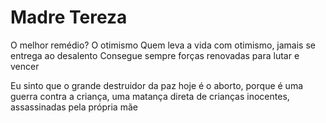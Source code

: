 # Madre Tereza
O melhor remédio? O otimismo Quem leva a vida com otimismo, jamais se entrega ao desalento Consegue sempre forças renovadas para lutar e vencer

Eu sinto que o grande destruidor da paz hoje é o aborto, porque é uma guerra contra a criança, uma matança direta de crianças inocentes, assassinadas pela própria mãe


